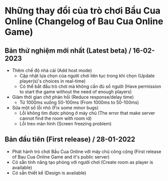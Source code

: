 # Những thay đổi của trò chơi Bầu Cua Online (Changelog of Bau Cua Online Game)
## Bản thử nghiệm mới nhất (Latest beta) / 16-02-2023
- Thêm chế độ nhà cái (Add host mode)
  - Cập nhật lựa chọn của người chơi liên tục trong khi chọn (Update player(s)'s choices in real-time)
  - Có thể bắt đầu trò chơi mà không cần đủ số người (Have permission to start the game without the need of enough players)
- Giảm thời gian chờ phản hồi (Reduce response/delay time)
  - Từ 1000ms xuống 50-100ms (From 1000ms to 50-100ms)
- Sửa một số lỗi nhỏ (Fix some minor bugs)
  - Lỗi không tìm được phòng ở máy chủ (The error that make server cannot find the room with room id)
  - Lỗi treo màn hình (Screen freezing problem)
## Bản đầu tiên (First release) / 28-01-2022
- Phát hành trò chơi Bầu Cua Online với máy chủ công cộng (First release of Bau Cua Online Game and it's public server)
- Có sẵn tính năng tạo phòng với người chơi (Create room as player is available)
- Có sẵn thiết kế (Design is available)